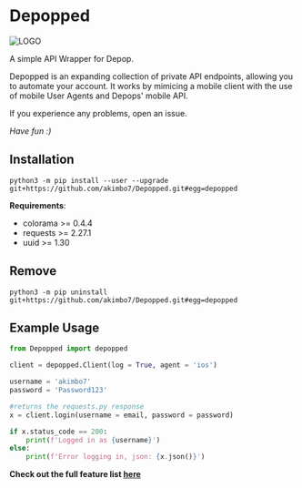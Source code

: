 
# Depopped

![LOGO](https://cdn.discordapp.com/attachments/935638977707376674/957708797009342494/New_Project_8.png)

A simple API Wrapper for Depop.

Depopped is an expanding collection of private API endpoints, allowing you to automate your account. It works by mimicing a mobile client with the use of mobile User Agents and Depops' mobile API.

If you experience any problems, open an issue.

*Have fun :)*


## Installation

```
python3 -m pip install --user --upgrade git+https://github.com/akimbo7/Depopped.git#egg=depopped
```

**Requirements**:

- colorama >= 0.4.4
- requests >= 2.27.1
- uuid >= 1.30

## Remove

```
python3 -m pip uninstall git+https://github.com/akimbo7/Depopped.git#egg=depopped
```

## Example Usage

```python
from Depopped import depopped

client = depopped.Client(log = True, agent = 'ios')

username = 'akimbo7'
password = 'Password123'

#returns the requests.py response
x = client.login(username = email, password = password)

if x.status_code == 200:
    print(f'Logged in as {username}')
else:
    print(f'Error logging in, json: {x.json()}')
```

**Check out the full feature list [here](https://github.com/akimbo7/Depopped/blob/main/usage/USAGE.md)**
